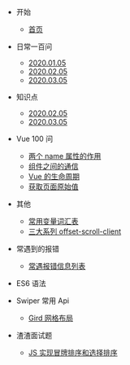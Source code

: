 - 开始

  - [首页](/)

- 日常一百问

  - [2020.01.05](everyday-problem/2020.01.05/0-疑问.md)
  - [2020.02.05](everyday-problem/2020.02.05/0-疑问.md)
  - [2020.03.05](everyday-problem/2020.03.05/0-疑问.md)

* 知识点

  - [2020.02.05](KnowledgePoint/2020.02.05.md)
  - [2020.03.05](KnowledgePoint/2020.03.05.md)

- Vue 100 问

  - [两个 name 属性的作用](vue/两个name属性的作用.md)
  - [组件之间的通信](vue/组件之间的通信.md)
  - [Vue 的生命周期](vue/Vue的生命周期.md)
  - [获取页面原始值](vue/获取页面原始值.md)

* 其他

  - [常用变量词汇表](other/常用变量词汇表.md)
  - [三大系列 offset-scroll-client](column/2020.02.26.md)

- 常遇到的报错

  - [常遇报错信息列表](error-list/index.md)

- ES6 语法

- Swiper 常用 Api

  - [Gird 网格布局](swiper/gird.md)

- 渣渣面试题

  - [JS 实现冒牌排序和选择排序](./404.html)
